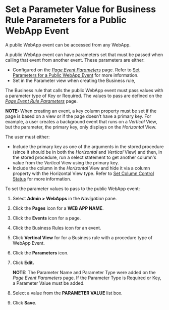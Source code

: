 # Set a Parameter Value for Business Rule Parameters for a Public WebApp Event

A public WebApp event can be accessed from any WebApp.

A public WebApp event can have parameters set that must be passed when
calling that event from another event. These parameters are either:

  - Configured on the *[Page Event
    Parameters](../Sys_Admin/Page_Desc/Page_Event_Param_H.htm)* page.
    Refer to [Set Parameters for a Public WebApp
    Event](Set_Param_Public.htm) for more information.
  - Set in the Parameter view when creating the Business rule,

The Business rule that calls the public WebApp event must pass values
with a parameter type of Key or Required. The values to pass are defined
on the *[Page Event Rule
Parameters](../Sys_Admin/Page_Desc/Page_Event_Rule_Parameters.htm)*
page.

**NOTE:** When creating an event, a key column property must be set if
the page is based on a view or if the page doesn’t have a primary key.
For example, a user creates a background event that runs on a *Vertical*
View, but the parameter, the primary key, only displays on the
*Horizontal* View.

The user must either:

  - Include the primary key as one of the arguments in the stored
    procedure (since it should be in both the *Horizontal* and
    *Vertical* View) and then, in the stored procedure, run a select
    statement to get another column's value from the *Vertical* View
    using the primary key.
  - Include the column in the *Horizontal* View and hide it via a column
    property with the Horizontal View type. Refer to [Set Column Control
    Status](Set_Column_Control_Status.htm) for more information.

To set the parameter values to pass to the public WebApp event:

1.  Select **Admin \> WebApps** in the *Navigation* pane.

2.  Click the **Pages** icon for a **WEB APP NAME**.

3.  Click the **Events** icon for a page.

4.  Click the Business Rules icon for an event.

5.  Click **Vertical View** for for a Business rule with a procedure
    type of WebApp Event.

6.  Click the **Parameters** icon.

7.  Click **Edit.**
    
    **NOTE:** The Parameter Name and Parameter Type were added on the
    *Page Event Parameters* page. If the Parameter Type is Required or
    Key, a Parameter Value must be added.

8.  Select a value from the **PARAMETER VALUE** list box.

9.  Click **Save**.
